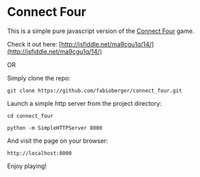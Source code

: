 # Connect Four

This is a simple pure javascript version of the [Connect Four](https://en.wikipedia.org/wiki/Connect_Four) game.

Check it out here: [http://jsfiddle.net/ma9cgu1q/14/](http://jsfiddle.net/ma9cgu1q/14/)

OR

Simply clone the repo:

```
git clone https://github.com/fabioberger/connect_four.git
```

Launch a simple http server from the project directory:

```
cd connect_four
```

```
python -m SimpleHTTPServer 8000
```

And visit the page on your browser:

```
http://localhost:8000
```

Enjoy playing!